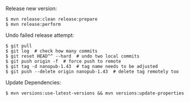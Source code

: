 Release new version:

    $ mvn release:clean release:prepare
    $ mvn release:perform

Undo failed release attempt:

    $ git pull
    $ git log  # check how many commits
    $ git reset HEAD^^ --hard  # undo two local commits
    $ git push origin -f  # force push to remote
    $ git tag -d nanopub-1.43  # tag name needs to be adjusted
    $ git push --delete origin nanopub-1.43  # delete tag remotely too

Update Dependencies:

    $ mvn versions:use-latest-versions && mvn versions:update-properties
